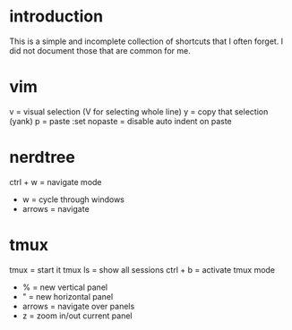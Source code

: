 # introduction
This is a simple and incomplete collection of shortcuts that I often forget. I did not document those that are common for me.

# vim
v = visual selection (V for selecting whole line)
y = copy that selection (yank)
p = paste
:set nopaste = disable auto indent on paste

# nerdtree
ctrl + w = navigate mode
+ w = cycle through windows
+ arrows = navigate

# tmux
tmux = start it
tmux ls = show all sessions
ctrl + b = activate tmux mode
+ % = new vertical panel
+ " = new horizontal panel
+ arrows = navigate over panels
+ z = zoom in/out current panel


